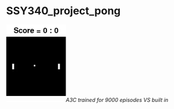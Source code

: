 # SSY340_project_pong

<cener>![A3C9000VSBuiltin](training_9000.gif)*A3C trained for 9000 episodes VS built in*</center>
